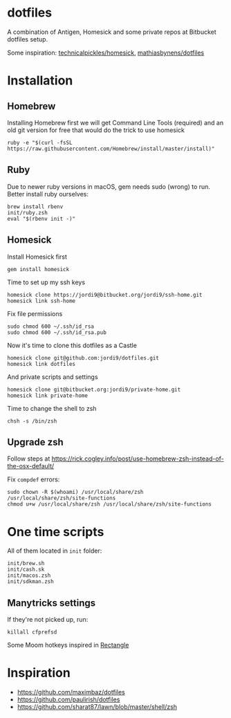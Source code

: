dotfiles
========

A combination of Antigen, Homesick and some private repos at Bitbucket dotfiles setup. 

Some inspiration: [technicalpickles/homesick](http://www.github.com/technicalpickles/homesick), [mathiasbynens/dotfiles](http://www.github.com/mathiasbynens/dotfiles)

# Installation 

## Homebrew

Installing Homebrew first we will get Command Line Tools (required) and an old git version for free that would do the trick to use homesick

    ruby -e "$(curl -fsSL https://raw.githubusercontent.com/Homebrew/install/master/install)"

## Ruby

Due to newer ruby versions in macOS, gem needs sudo (wrong) to run. Better install ruby ourselves:

    brew install rbenv
    init/ruby.zsh
    eval "$(rbenv init -)"

## Homesick

Install Homesick first

    gem install homesick

Time to set up my ssh keys

    homesick clone https://jordi9@bitbucket.org/jordi9/ssh-home.git
    homesick link ssh-home

Fix file permissions

    sudo chmod 600 ~/.ssh/id_rsa
    sudo chmod 600 ~/.ssh/id_rsa.pub

Now it's time to clone this dotfiles as a Castle

    homesick clone git@github.com:jordi9/dotfiles.git
    homesick link dotfiles

And private scripts and settings

    homesick clone git@bitbucket.org:jordi9/private-home.git
    homesick link private-home

Time to change the shell to zsh

    chsh -s /bin/zsh

## Upgrade zsh

Follow steps at https://rick.cogley.info/post/use-homebrew-zsh-instead-of-the-osx-default/

Fix `compdef` errors:

    sudo chown -R $(whoami) /usr/local/share/zsh /usr/local/share/zsh/site-functions
    chmod u+w /usr/local/share/zsh /usr/local/share/zsh/site-functions

# One time scripts

All of them located in `init` folder:

    init/brew.sh
    init/cash.sk
    init/macos.zsh
    init/sdkman.zsh

## Manytricks settings

If they're not picked up, run:

    killall cfprefsd

Some Moom hotkeys inspired in [Rectangle](https://github.com/rxhanson/Rectangle)

# Inspiration

* https://github.com/maximbaz/dotfiles
* https://github.com/paulirish/dotfiles
* https://github.com/sharat87/lawn/blob/master/shell/zsh
